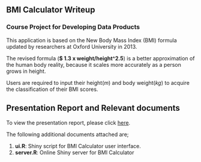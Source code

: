 ## BMI Calculator Writeup
### Course Project for Developing Data Products

This application is based on the New Body Mass Index (BMI) formula updated by researchers at Oxford University in 2013.

The revised formula (**$ 1.3 x weight/height^2.5**) is a better approximation of the human body reality, because it scales more accurately as a person grows in height.

Users are required to input their height(*m*) and body weight(*kg*) to acquire the classification of their BMI scores.

## Presentation Report and Relevant documents

To view the presentation report, please click [here](https://karennkl.github.io/Coursera-PML-Course-Project/).

The following additional documents attached are; 

1. **ui.R**: Shiny script for BMI Calculator user interface.
2. **server.R**: Online Shiny server for BMI Calculator
